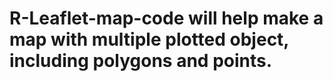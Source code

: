 # R-Leaflet-map-code will help make a map with multiple plotted object, including polygons and points. 
